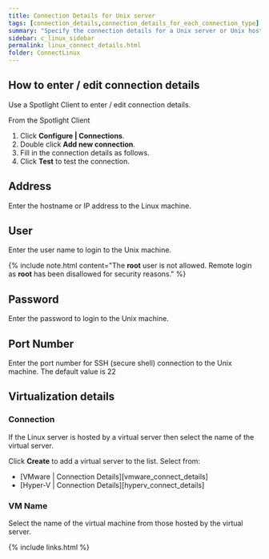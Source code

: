 ```yaml
---
title: Connection Details for Unix server
tags: [connection_details,connection_details_for_each_connection_type]
summary: "Specify the connection details for a Unix server or Unix host of a database connection."
sidebar: c_linux_sidebar
permalink: linux_connect_details.html
folder: ConnectLinux
---
```



## How to enter / edit connection details

Use a Spotlight Client to enter / edit connection details.

From the Spotlight Client

1.  Click **Configure \| Connections**.
2.  Double click **Add new connection**.
3.  Fill in the connection details as follows.
4.  Click **Test** to test the connection.


## Address
Enter the hostname or IP address to the Linux machine.

## User
Enter the user name to login to the Unix machine.

{% include note.html content="The **root** user is not allowed. Remote login as **root** has been disallowed for security reasons." %}

## Password
Enter the password to login to the Unix machine.

## Port Number
Enter the port number for SSH (secure shell) connection to the Unix machine. The default value is 22


## Virtualization details

### Connection

If the Linux server is hosted by a virtual server then select the name of the virtual server.

Click **Create** to add a virtual server to the list. Select from:

* [VMware \| Connection Details][vmware_connect_details]
* [Hyper-V \| Connection Details][hyperv_connect_details]


### VM Name
Select the name of the virtual machine from those hosted by the virtual server.


{% include links.html %}
